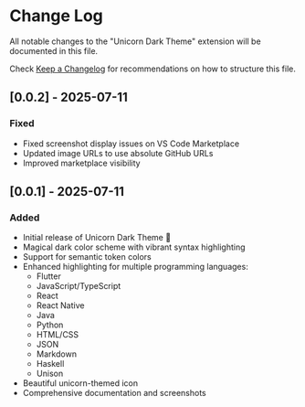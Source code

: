 # Change Log

All notable changes to the "Unicorn Dark Theme" extension will be documented in this file.

Check [Keep a Changelog](http://keepachangelog.com/) for recommendations on how to structure this file.

## [0.0.2] - 2025-07-11

### Fixed
- Fixed screenshot display issues on VS Code Marketplace
- Updated image URLs to use absolute GitHub URLs
- Improved marketplace visibility

## [0.0.1] - 2025-07-11

### Added
- Initial release of Unicorn Dark Theme 🦄
- Magical dark color scheme with vibrant syntax highlighting
- Support for semantic token colors
- Enhanced highlighting for multiple programming languages:
  - Flutter
  - JavaScript/TypeScript
  - React
  - React Native
  - Java
  - Python
  - HTML/CSS
  - JSON
  - Markdown
  - Haskell
  - Unison
- Beautiful unicorn-themed icon
- Comprehensive documentation and screenshots
